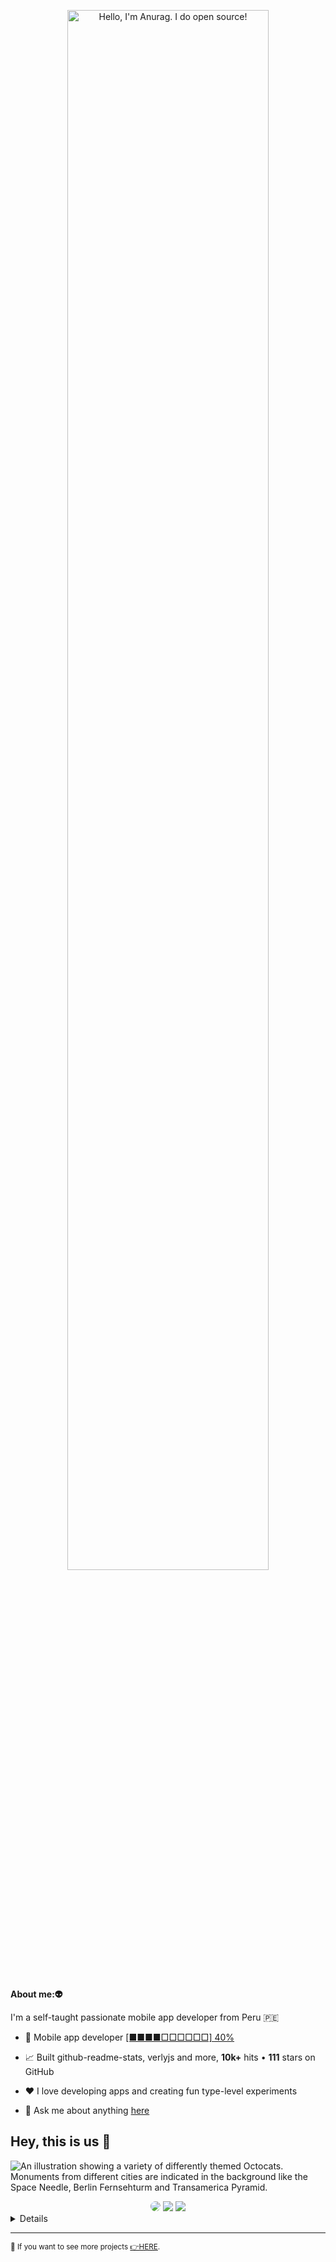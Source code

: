 <p align="center"><a href="https://www.instagram.com/bastndev/"><img width="80%" alt="Hello, I'm Anurag. I do open source!" src="https://github.com/bastndev/GitHub/blob/main/IMG/mee.png?raw=true" /></a></p>

<br />


**About me:👽**

I'm a self-taught passionate mobile app developer from Peru 🇵🇪

- 💼 Mobile app developer  [[■■■■□□□□□□] 40%](https://www.tiktok.com/@bastndev)

- 📈 Built github-readme-stats, verlyjs and more, **10k+** hits • **111** stars on GitHub

- ❤️ I love developing apps and creating fun type-level experiments

- 💬 Ask me about anything [here](https://github.com/bastndev/GitHub/issues)


## Hey, this is us 👋

![An illustration showing a variety of differently themed Octocats. Monuments from different cities are indicated in the background like the Space Needle, Berlin Fernsehturm and Transamerica Pyramid.](https://github.com/bastndev/GitHub/blob/main/IMG/on1.png?raw=true)

<!--Social Media-->  
<div align="center"> 
 <a href="https://www.youtube.com/@bastndev" target="_blank"><img src="https://img.shields.io/badge/-youtube-d71e18?style=for-the-badge&logo=youtube&logoColor=white" style="border-radius: 30px"></a> 
<a href="https://www.tiktok.com/@bastndev" target="_blank"><img src="https://img.shields.io/badge/TikTok-000?style=for-the-badge&logo=tiktok&logoColor=white" ></a>
 <a href="https://www.instagram.com/bastndev/" target="_blank"><img src="https://img.shields.io/badge/-Instagram-%23E4405F?style=for-the-badge&logo=instagram&logoColor=white"</a>

 </div>

 <details> 

>- @bastndev practice with me.  [👉HERE](https://github.com/bastndev/GitHub/tree/main/Practice).

</details>

---

<sub>🤫 If you want to see more projects  [👉HERE](https://github.com/bastndev).</sub>

<!--
Made with 🖤
🙇‍♂️🎤⬇️
-->
